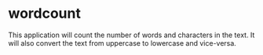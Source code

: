 # wordcount
This application will count the number of words and characters in the text. It will also convert the text from uppercase to lowercase and vice-versa.
